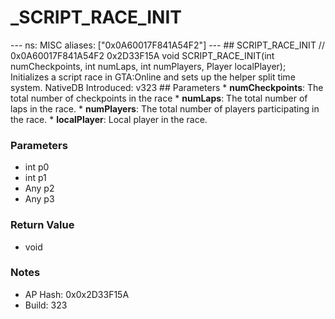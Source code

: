 # _SCRIPT_RACE_INIT

--- ns: MISC aliases: ["0x0A60017F841A54F2"] --- ## SCRIPT_RACE_INIT  // 0x0A60017F841A54F2 0x2D33F15A void SCRIPT_RACE_INIT(int numCheckpoints, int numLaps, int numPlayers, Player localPlayer);  Initializes a script race in GTA:Online and sets up the helper split time system.  NativeDB Introduced: v323  ## Parameters * **numCheckpoints**: The total number of checkpoints in the race * **numLaps**: The total number of laps in the race. * **numPlayers**: The total number of players participating in the race. * **localPlayer**: Local player in the race.

### Parameters
* int p0
* int p1
* Any p2
* Any p3

### Return Value
* void

### Notes
* AP Hash: 0x0x2D33F15A
* Build: 323


